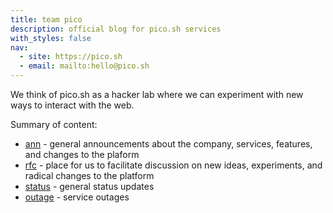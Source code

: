 ```yaml
---
title: team pico
description: official blog for pico.sh services
with_styles: false
nav:
  - site: https://pico.sh
  - email: mailto:hello@pico.sh
---
```


We think of pico.sh as a hacker lab where we can experiment with new ways to
interact with the web.

Summary of content:

- [ann](/?tag=ann) - general announcements about the company, services,
  features, and changes to the plaform
- [rfc](/?tag=rfc) - place for us to facilitate discussion on new ideas,
  experiments, and radical changes to the platform
- [status](/?tag=status) - general status updates
- [outage](/?tag=outage) - service outages
